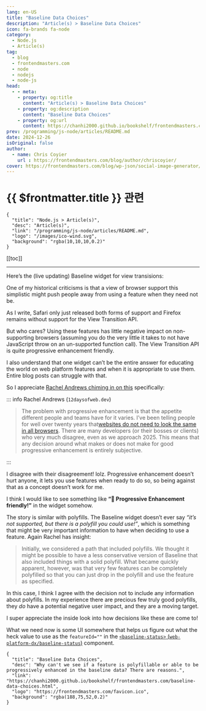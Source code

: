 ```yaml
---
lang: en-US
title: "Baseline Data Choices"
description: "Article(s) > Baseline Data Choices"
icon: fa-brands fa-node
category:
  - Node.js
  - Article(s)
tag:
  - blog
  - frontendmasters.com
  - node
  - nodejs
  - node-js
head:
  - - meta:
    - property: og:title
      content: "Article(s) > Baseline Data Choices"
    - property: og:description
      content: "Baseline Data Choices"
    - property: og:url
      content: https://chanhi2000.github.io/bookshelf/frontendmasters.com/baseline-data-choices.html
prev: /programming/js-node/articles/README.md
date: 2024-12-26
isOriginal: false
author:
  - name: Chris Coyier
    url : https://frontendmasters.com/blog/author/chriscoyier/
cover: https://frontendmasters.com/blog/wp-json/social-image-generator/v1/image/4878
---
```


# {{ $frontmatter.title }} 관련

```component VPCard
{
  "title": "Node.js > Article(s)",
  "desc": "Article(s)",
  "link": "/programming/js-node/articles/README.md",
  "logo": "/images/ico-wind.svg",
  "background": "rgba(10,10,10,0.2)"
}
```

[[toc]]

---

<SiteInfo
  name="Baseline Data Choices"
  desc="Why can't we see if a feature is polyfillable or able to be progressively enhanced in the baseline data? There are reasons."
  url="https://frontendmasters.com/blog/baseline-data-choices/"
  logo="https://frontendmasters.com/favicon.ico"
  preview="https://frontendmasters.com/blog/wp-json/social-image-generator/v1/image/4878"/>

Here’s the (live updating) Baseline widget for view transisions:

<baseline-status featureid="view-transitions"></baseline-status>
<!-- TODO: add baseline-status -->

One of my historical criticisms is that a view of browser support this simplistic might push people away from using a feature when they need not be.

As I write, Safari only just released both forms of support and Firefox remains without support for the View Transition API.

But who cares? Using these features has little negative impact on non-supporting browsers (assuming you do the very little it takes to not have JavaScript throw on an un-supported function call). The View Transition API is quite progressive enhancement friendly.

I also understand that one widget can’t be the entire answer for educating the world on web platform features and when it is appropriate to use them. Entire blog posts can struggle with that.

So I appreciate [<VPIcon icon="fas fa-globe"/>Rachel Andrews chiming in on this](https://12daysofweb.dev/2024/how-to-use-baseline-data/) specifically:

::: info Rachel Andrews (<VPIcon icon="fas fa-globe"/><code>12daysofweb.dev</code>)

<SiteInfo
  name="How to Use Baseline Data | 12 Days of Web"
  desc="Learn about using Baseline with fallback strategies and how Baseline can help you decide about polyfills."
  url="https://12daysofweb.dev/2024/how-to-use-baseline-data/"
  logo="https://12daysofweb.dev/img/favicon.png"
  preview="https://12daysofweb.dev/img/og/how-to-use-baseline-data.png"/>

> The problem with progressive enhancement is that the appetite different people and teams have for it varies. I’ve been telling people for well over twenty years that[<VPIcon icon="fas fa-globe"/>websites do not need to look the same in all browsers](https://web.archive.org/web/20081205022337/http://www.edgeofmyseat.com/blog/it-doesnt-have-to-look-the-same). There are many developers (or their bosses or clients) who very much disagree, even as we approach 2025. This means that any decision around what makes or does not make for good progressive enhancement is entirely subjective.

:::

I disagree with their disagreement! lolz. Progressive enhancement doesn’t hurt anyone, it lets you use features when ready to do so, so being against that as a concept doesn’t work for me.

I think I would like to see something like **“🌟 Progressive Enhancement friendly!”** in the widget somehow.

The story is similar with polyfills. The Baseline widget doesn’t ever say *“it’s not supported, but there is a polyfill you could use!”*, which is something that might be very important information to have when deciding to use a feature. Again Rachel has insight:

> Initially, we considered a path that included polyfills. We thought it might be possible to have a less conservative version of Baseline that also included things with a solid polyfill. What became quickly apparent, however, was that very few features can be completely polyfilled so that you can just drop in the polyfill and use the feature as specified.

In this case, I think I agree with the decision not to include any information about polyfills. In my experience there are precious few truly good polyfills, they *do* have a potential negative user impact, and they are a moving target.

I super appreciate the inside look into how decisions like these are come to!

What we need now is some UI somewhere that helps us figure out what the heck value to use as the `featureId=""` in the [`<baseline-status>` (<VPIcon icon="iconfont icon-github"/>`web-platform-dx/baseline-status`)](https://github.com/web-platform-dx/baseline-status) component.

<SiteInfo
  name="web-platform-dx/baseline-status"
  desc="A Web Component widget displaying Baseline status of a web feature"
  url="https://github.com/web-platform-dx/baseline-status/"
  logo="https://github.githubassets.com/favicons/favicon-dark.svg"
  preview="https://opengraph.githubassets.com/b965419e2a1fcc4764de5d492008550cd113ee8514f885d6f92c8ccb52cc7961/web-platform-dx/baseline-status"/>

<!-- TODO: add ARTICLE CARD -->
```component VPCard
{
  "title": "Baseline Data Choices",
  "desc": "Why can't we see if a feature is polyfillable or able to be progressively enhanced in the baseline data? There are reasons.",
  "link": "https://chanhi2000.github.io/bookshelf/frontendmasters.com/baseline-data-choices.html",
  "logo": "https://frontendmasters.com/favicon.ico",
  "background": "rgba(188,75,52,0.2)"
}
```
